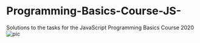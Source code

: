 # Programming-Basics-Course-JS-
Solutions to the tasks for the JavaScript Programming Basics Course 2020
![pic](https://user-images.githubusercontent.com/51271834/75266714-6d470480-57fb-11ea-9b4c-a19710aa71a6.png)
